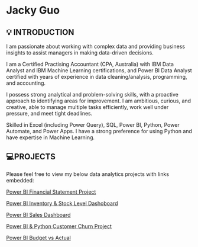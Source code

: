 # Jacky Guo


##  :bulb: INTRODUCTION

 I am passionate about working with complex data and providing business insights to assist managers in making data-driven decisions.

I am a Certified Practising Accountant (CPA, Australia) with IBM Data Analyst and IBM Machine Learning certifications, and Power BI Data Analyst certified with years of experience in data cleaning/analysis, programming, and accounting.

I possess strong analytical and problem-solving skills, with a proactive approach to identifying areas for improvement. I am ambitious, curious, and creative, able to manage multiple tasks efficiently, work well under pressure, and meet tight deadlines.

Skilled in Excel (including Power Query), SQL, Power BI, Python, Power Automate, and Power Apps. I have a strong preference for using Python and have expertise in Machine Learning.

## 💻PROJECTS

Please feel free to view my below data analytics projects with links embedded:

[Power BI Financial Statement Project](https://github.com/Jacky11234/Power_BI_Financial_Statement_Project)

[Power BI Inventory & Stock Level Dashoboard](https://app.powerbi.com/view?r=eyJrIjoiMTA0YWQ2ZDgtNTllYy00YjY3LTgzZGYtMTI3NjMxMTBlMjNiIiwidCI6ImQzM2I1MjRlLTAyMDEtNDY5Ni1hNjIzLWE5NTEzMjIyNmM4ZiJ9)

[Power BI Sales Dashboard](https://app.powerbi.com/view?r=eyJrIjoiNmM2OWY4ZTgtNjViOS00MjQ4LWE2ZDgtYzA0MjUxYWFhNWJmIiwidCI6ImQzM2I1MjRlLTAyMDEtNDY5Ni1hNjIzLWE5NTEzMjIyNmM4ZiJ9)

[Power BI & Python Customer Churn Project](https://github.com/Jacky11234/Power_BI_-_Python_Customer_Churn_Prediction_Project)

[Power BI Budget vs Actual](https://app.powerbi.com/view?r=eyJrIjoiYTU2NTA5MDItZjNiMy00NWI4LTg0MzMtMTZjM2I0NWNkOTUxIiwidCI6ImQzM2I1MjRlLTAyMDEtNDY5Ni1hNjIzLWE5NTEzMjIyNmM4ZiJ9)
